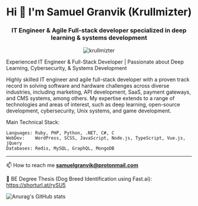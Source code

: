 <h1 align="center">Hi 👋 I'm Samuel Granvik (Krullmizter)</h1>
<h3 align="center">IT Engineer & Agile Full-stack developer specialized in deep learning & systems development </h3>
<p align="center"> <img src="https://komarev.com/ghpvc/?username=krullmizter&label=Profile%20views&color=0e75b6&style=flat" alt="krullmizter" /> </p>

<p>
Experienced IT Engineer & Full-Stack Developer | Passionate about Deep Learning, Cybersecurity, & Systems Development

Highly skilled IT engineer and agile full-stack developer with a proven track record in solving software and hardware challenges across diverse industries, including marketing, API development, SaaS, payment gateways, and CMS systems, among others. My expertise extends to a range of technologies and areas of interest, such as deep learning, open-source development, cybersecurity, Unix systems, and game development.

Main Technical Stack:

    Languages: Ruby, PHP, Python, .NET, C#, C
    WebDev:    WordPress, SCSS, JavaScript, Node.js, TypeScript, Vue.js, jQuery
    Databases: Redis, MySQL, GraphQL, MongoDB
</p>

---

📫 How to reach me **samuelgranvik@protonmail.com**

📖 BE Degree Thesis (Dog Breed Identification using Fast.ai): https://shorturl.at/rySU5

![Anurag's GitHub stats](https://github-readme-stats.vercel.app/api?username=krullmizter&theme=cobalt2&show_icons=true)
